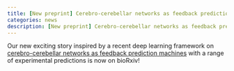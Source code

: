 ```yaml
---
title: [New preprint] Cerebro-cerebellar networks as feedback prediction machines
categories: news
description: [New preprint] Cerebro-cerebellar networks as feedback prediction machines
---
```


Our new exciting story inspired by a recent deep learning framework on [cerebro-cerebellar networks as feedback prediction machines](https://www.biorxiv.org/content/10.1101/2022.01.28.477827v1) with a range of experimental predictions is now on bioRxiv!